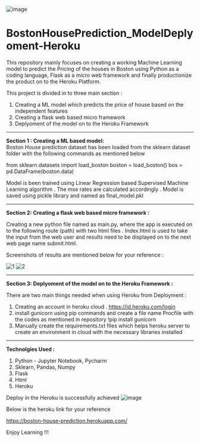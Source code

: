 ![image](https://user-images.githubusercontent.com/63364350/129244229-ef47c00c-737e-45b2-82b2-1b774837d7fd.png)

# BostonHousePrediction_ModelDeplyoment-Heroku

This repository mainly focuses on creating a working Machine Learning model to predict the Pricing of the houses in Boston using Python as a coding language, Flask as a micro web framework and finally productionize the product on to the Heroku Platform.

This project is divided in to three main section : <br>
1. Creating a ML model which predicts the price of house based on the independent features <br>
2. Creating a flask web based micro framework <br>
3. Deplyoment of the model on to the Heroku Framework <br>

************************************************
__Section 1 : Creating a ML based model:__  
Boston House prediction dataset has been loaded from the sklearn dataset folder with the following commands as mentioned below

from sklearn.datasets import load_boston
boston = load_boston()
bos = pd.DataFrame(boston.data)

Model is been trained using Linear Regression based Supervised Machine Learning algorithm . The mse rates are calculated accordingly . Model is saved using pickle library and named as final_model.pkl

***********************************************
__Section 2: Creating a flask web based micro framework :__

Creating a new python file named as main.py, where the app is executed on to the following route (path) with two html files . Index.html is used to take the input from the web user and results need to be displayed on to the next web page name submit.html.

Screenshots of results are mentioned below for your reference : 

![1](https://user-images.githubusercontent.com/63364350/128605549-ce47b22d-1254-49d5-af2d-f15bf73d2f1b.PNG)
![2](https://user-images.githubusercontent.com/63364350/128605555-f3af6e82-c52d-4493-b0a2-bcfd02125c18.PNG)

************************************************
__Section 3: Deplyoment of the model on to the Heroku Framework :__

There are two main things needed when using Heroku from Deployment :
1. Creating an account in heroku cloud . https://id.heroku.com/login
2. install gunicorn using pip commands and create a file name Procfile with the codes as mentioned in repository 
       !pip install gunicorn
3. Manually create the requirements.txt files which helps heroku server to create an environment in cloud with the necessary libraries installed 

***********************************************
__Technolgies Used :__ 

1. Python - Jupyter Notebook, Pycharm 
2. Sklearn, Pandas, Numpy 
3. Flask
4. Html
6. Heroku 

Deploy in the Heroku is successfully achieved 
![image](https://user-images.githubusercontent.com/63364350/128606145-5b3bebe6-b12c-4191-8b10-730acd4c9367.png)

Below is the heroku link for your reference 

https://boston-house-prediction.herokuapp.com/

Enjoy Learning !!! 
